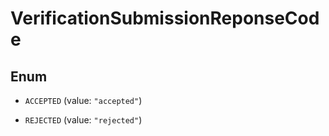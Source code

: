 

# VerificationSubmissionReponseCode

## Enum


* `ACCEPTED` (value: `"accepted"`)

* `REJECTED` (value: `"rejected"`)




